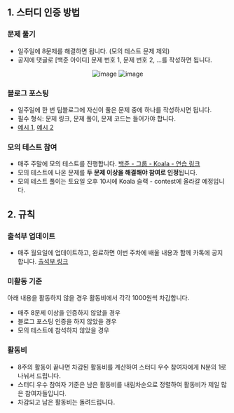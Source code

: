 ## 1. 스터디 인증 방법

### 문제 풀기

- 일주일에 8문제를 해결하면 됩니다. (모의 테스트 문제 제외)
- 공지에 댓글로 [백준 아이디] 문제 번호 1, 문제 번호 2, …를 작성하면 됩니다.
<div align="center">

![image](https://user-images.githubusercontent.com/79046106/188298055-b35d69c1-47ee-4526-931b-7ce312546f5d.png)
![image](https://user-images.githubusercontent.com/79046106/188298074-5d325b3b-4b3d-44c4-a5c5-4c33afde9b94.png)

</div>

### 블로그 포스팅

- 일주일에 한 번 팀블로그에 자신이 풀은 문제 중에 하나를 작성하시면 됩니다.
- 필수 형식: 문제 링크, 문제 풀이, 문제 코드는 들어가야 합니다.
- [예시 1](https://kau-algorithm.tistory.com/505), [예시 2](https://kau-algorithm.tistory.com/507)

### 모의 테스트 참여

- 매주 주말에 모의 테스트를 진행합니다.
[백준 - 그룹 - Koala - 연습 링크](https://www.acmicpc.net/group/practice/9883)
- 모의 테스트에 나온 문제를 **두 문제 이상을 해결해야 참여로 인정**됩니다.
- 모의 테스트 풀이는 토요일 오후 10시에 Koala 슬랙 - contest에 올라갈 예정입니다.


## 2. 규칙

### 출석부 업데이트

- 매주 월요일에 업데이트하고, 완료하면 이번 주차에 배울 내용과 함께 카톡에 공지합니다.
[출석부 링크](https://kau-algorithm.tistory.com/952)

### 미활동 기준

아래 내용을 활동하지 않을 경우 활동비에서 각각 1000원씩 차감합니다.

- 매주 8문제 이상을 인증하지 않았을 경우
- 블로그 포스팅 인증을 하지 않았을 경우
- 모의 테스트에 참석하지 않았을 경우

### 활동비

- 8주의 활동이 끝나면 차감된 활동비를 계산하여 스터디 우수 참여자에게 N분의 1로 나눠서 드립니다.
- 스터디 우수 참여자 기준은 남은 활동비를 내림차순으로 정렬하여 활동비가 제일 많은 참여자들입니다.
- 차감되고 남은 활동비는 돌려드립니다.
